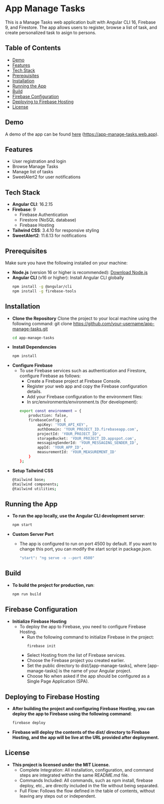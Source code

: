# App Manage Tasks

This is a Manage Tasks web application built with Angular CLI 16, Firebase 9, and Firestore. The app allows users to register, browse a list of task, and create personalized task to asign to persons.

## Table of Contents

- [Demo](#demo)
- [Features](#features)
- [Tech Stack](#tech-stack)
- [Prerequisites](#prerequisites)
- [Installation](#installation)
- [Running the App](#running-the-app)
- [Build](#build)
- [Firebase Configuration](#firebase-configuration)
- [Deploying to Firebase Hosting](#deploying-to-firebase-hosting)
- [License](#license)

## Demo

A demo of the app can be found [here](#https://app-manage-tasks.web.app) (https://app-manage-tasks.web.app).

## Features

- User registration and login
- Browse Manage Tasks
- Manage list of tasks
- SweetAlert2 for user notifications

## Tech Stack

- **Angular CLI**: 16.2.15
- **Firebase**: 9
  - Firebase Authentication
  - Firestore (NoSQL database)
  - Firebase Hosting
- **Tailwind CSS**: 3.4.10 for responsive styling
- **SweetAlert2**: 11.6.13 for notifications

## Prerequisites

Make sure you have the following installed on your machine:

- **Node.js** (version 16 or higher is recommended): [Download Node.js](https://nodejs.org/)
- **Angular CLI** (v16 or higher): Install Angular CLI globally
  ```bash
  npm install -g @angular/cli
  npm install -g firebase-tools
  ```

## Installation

- **Clone the Repository**
  Clone the project to your local machine using the following command:
  git clone https://github.com/your-username/app-manage-tasks.git
  ```bash
  cd app-manage-tasks
  ```
- **Install Dependencies**
  ```bash
  npm install
  ```
- **Configure Firebase**
  - To use Firebase services such as authentication and Firestore, configure Firebase as follows:
    - Create a Firebase project at Firebase Console.
    - Register your web app and copy the Firebase configuration details.
    - Add your Firebase configuration to the environment files:
    - In src/environments/environment.ts (for development):
    ```bash
    export const environment = {
        production: false,
        firebaseConfig: {
            apiKey: 'YOUR_API_KEY',
            authDomain: 'YOUR_PROJECT_ID.firebaseapp.com',
            projectId: 'YOUR_PROJECT_ID',
            storageBucket: 'YOUR_PROJECT_ID.appspot.com',
            messagingSenderId: 'YOUR_MESSAGING_SENDER_ID',
            appId: 'YOUR_APP_ID',
            measurementId: 'YOUR_MEASUREMENT_ID'
        }
    };
    ```
- **Setup Tailwind CSS**
  ```bash
  @tailwind base;
  @tailwind components;
  @tailwind utilities;
  ```

## Running the App

- **To run the app locally, use the Angular CLI development server**:

  ```bash
  npm start

  ```

- **Custom Server Port**
  - The app is configured to run on port 4500 by default. If you want to change this port, you can modify the start script in package.json.
    ```bash
    "start": "ng serve -o --port 4500"
    ```

## Build

- **To build the project for production, run**:
  ```bash
  npm run build
  ```

## Firebase Configuration

- **Initialize Firebase Hosting**
  - To deploy the app to Firebase, you need to configure Firebase Hosting.
    - Run the following command to initialize Firebase in the project:
      ```bash
      firebase init
      ```
    - Select Hosting from the list of Firebase services.
    - Choose the Firebase project you created earlier.
    - Set the public directory to dist/[app-manage-tasks], where [app-manage-tasks] is the name of your Angular project.
    - Choose No when asked if the app should be configured as a Single Page Application (SPA).

## Deploying to Firebase Hosting

- **After building the project and configuring Firebase Hosting, you can deploy the app to Firebase using the following command**:
  ```bash
  firebase deploy
  ```
- **Firebase will deploy the contents of the dist/ directory to Firebase Hosting, and the app will be live at the URL provided after deployment.**

## License

- **This project is licensed under the MIT License.**
  - Complete Integration: All installation, configuration, and command steps are integrated within the same README.md file.
  - Commands Included: All commands, such as npm install, firebase deploy, etc., are directly included in the file without being separated.
  - Full Flow: Follows the flow defined in the table of contents, without leaving any steps out or independent.
